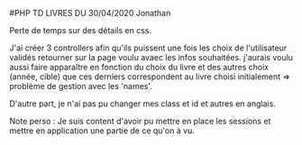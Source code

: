 #PHP TD LIVRES DU 30/04/2020 Jonathan

Perte de temps sur des détails en css.


J'ai créer 3 controllers afin qu'ils puissent une fois les choix de l'utilisateur validés retourner sur la page voulu avaec les infos souhaitées.
j'aurais voulu aussi faire apparaître en fonction du choix du livre et des autres choix (année, cible) que ces derniers correspondent au livre choisi initialement => problème de gestion avec les 'names'.


D'autre part, je n'ai pas pu changer mes class et id et autres en anglais.


Note perso : Je suis content d'avoir pu mettre en place les sessions et mettre en application une partie de ce qu'on à vu.
